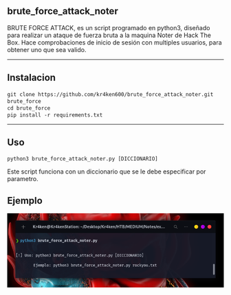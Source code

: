 ## brute_force_attack_noter
BRUTE FORCE ATTACK, es un script programado en python3, diseñado para realizar un ataque de fuerza bruta a la maquina Noter de Hack The Box.
Hace comprobaciones de inicio de sesión con multiples usuarios, para obtener uno que sea valido.
***
## Instalacion
```
git clone https://github.com/kr4ken600/brute_force_attack_noter.git brute_force
cd brute_force
pip install -r requirements.txt
```
***
## Uso
```
python3 brute_force_attack_noter.py [DICCIONARIO]
```
Este script funciona con un diccionario que se le debe especificar por parametro.
## Ejemplo
![Image Text](/img/image.png)
